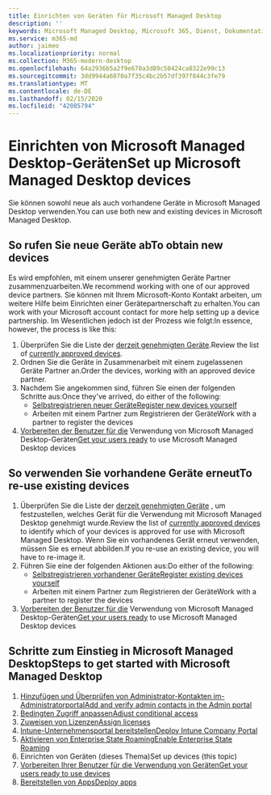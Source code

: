 ```yaml
---
title: Einrichten von Geräten für Microsoft Managed Desktop
description: ''
keywords: Microsoft Managed Desktop, Microsoft 365, Dienst, Dokumentation
ms.service: m365-md
author: jaimeo
ms.localizationpriority: normal
ms.collection: M365-modern-desktop
ms.openlocfilehash: 64a2936b5a2f9e670a3d89c50424ca0322e99c13
ms.sourcegitcommit: 3dd9944a6070a7f35c4bc2b57df397f844c3fe79
ms.translationtype: MT
ms.contentlocale: de-DE
ms.lasthandoff: 02/15/2020
ms.locfileid: "42085794"
---
```

# <a name="set-up-microsoft-managed-desktop-devices"></a><span data-ttu-id="86c05-103">Einrichten von Microsoft Managed Desktop-Geräten</span><span class="sxs-lookup"><span data-stu-id="86c05-103">Set up Microsoft Managed Desktop devices</span></span>

<span data-ttu-id="86c05-104">Sie können sowohl neue als auch vorhandene Geräte in Microsoft Managed Desktop verwenden.</span><span class="sxs-lookup"><span data-stu-id="86c05-104">You can use both new and existing devices in Microsoft Managed Desktop.</span></span>

## <a name="to-obtain-new-devices"></a><span data-ttu-id="86c05-105">So rufen Sie neue Geräte ab</span><span class="sxs-lookup"><span data-stu-id="86c05-105">To obtain new devices</span></span>

<span data-ttu-id="86c05-106">Es wird empfohlen, mit einem unserer genehmigten Geräte Partner zusammenzuarbeiten.</span><span class="sxs-lookup"><span data-stu-id="86c05-106">We recommend working with one of our approved device partners.</span></span> <span data-ttu-id="86c05-107">Sie können mit Ihrem Microsoft-Konto Kontakt arbeiten, um weitere Hilfe beim Einrichten einer Gerätepartnerschaft zu erhalten.</span><span class="sxs-lookup"><span data-stu-id="86c05-107">You can work with your Microsoft account contact for more help setting up a device partnership.</span></span> <span data-ttu-id="86c05-108">Im Wesentlichen jedoch ist der Prozess wie folgt:</span><span class="sxs-lookup"><span data-stu-id="86c05-108">In essence, however, the process is like this:</span></span>

1. <span data-ttu-id="86c05-109">Überprüfen Sie die Liste der [derzeit genehmigten Geräte](../service-description/device-list.md).</span><span class="sxs-lookup"><span data-stu-id="86c05-109">Review the list of [currently approved devices](../service-description/device-list.md).</span></span>
2. <span data-ttu-id="86c05-110">Ordnen Sie die Geräte in Zusammenarbeit mit einem zugelassenen Geräte Partner an.</span><span class="sxs-lookup"><span data-stu-id="86c05-110">Order the devices, working with an approved device partner.</span></span>
3. <span data-ttu-id="86c05-111">Nachdem Sie angekommen sind, führen Sie einen der folgenden Schritte aus:</span><span class="sxs-lookup"><span data-stu-id="86c05-111">Once they've arrived, do either of the following:</span></span>
    - [<span data-ttu-id="86c05-112">Selbstregistrieren neuer Geräte</span><span class="sxs-lookup"><span data-stu-id="86c05-112">Register new devices yourself</span></span>](register-devices-self.md)
    - <span data-ttu-id="86c05-113">Arbeiten mit einem Partner zum Registrieren der Geräte</span><span class="sxs-lookup"><span data-stu-id="86c05-113">Work with a partner to register the devices</span></span>
4. <span data-ttu-id="86c05-114">[Vorbereiten der Benutzer für die](get-started-devices.md) Verwendung von Microsoft Managed Desktop-Geräten</span><span class="sxs-lookup"><span data-stu-id="86c05-114">[Get your users ready](get-started-devices.md) to use Microsoft Managed Desktop devices</span></span>

## <a name="to-re-use-existing-devices"></a><span data-ttu-id="86c05-115">So verwenden Sie vorhandene Geräte erneut</span><span class="sxs-lookup"><span data-stu-id="86c05-115">To re-use existing devices</span></span>

1. <span data-ttu-id="86c05-116">Überprüfen Sie die Liste der [derzeit genehmigten Geräte](../service-description/device-list.md) , um festzustellen, welches Gerät für die Verwendung mit Microsoft Managed Desktop genehmigt wurde.</span><span class="sxs-lookup"><span data-stu-id="86c05-116">Review the list of [currently approved devices](../service-description/device-list.md) to identify which of your devices is approved for use with Microsoft Managed Desktop.</span></span> <span data-ttu-id="86c05-117">Wenn Sie ein vorhandenes Gerät erneut verwenden, müssen Sie es erneut abbilden.</span><span class="sxs-lookup"><span data-stu-id="86c05-117">If you re-use an existing device, you will have to re-image it.</span></span>
2. <span data-ttu-id="86c05-118">Führen Sie eine der folgenden Aktionen aus:</span><span class="sxs-lookup"><span data-stu-id="86c05-118">Do either of the following:</span></span>
    - [<span data-ttu-id="86c05-119">Selbstregistrieren vorhandener Geräte</span><span class="sxs-lookup"><span data-stu-id="86c05-119">Register existing devices yourself</span></span>](register-reused-devices-self.md)
    - <span data-ttu-id="86c05-120">Arbeiten mit einem Partner zum Registrieren der Geräte</span><span class="sxs-lookup"><span data-stu-id="86c05-120">Work with a partner to register the devices</span></span>
3. <span data-ttu-id="86c05-121">[Vorbereiten der Benutzer für die](get-started-devices.md) Verwendung von Microsoft Managed Desktop-Geräten</span><span class="sxs-lookup"><span data-stu-id="86c05-121">[Get your users ready](get-started-devices.md) to use Microsoft Managed Desktop devices</span></span>

## <a name="steps-to-get-started-with-microsoft-managed-desktop"></a><span data-ttu-id="86c05-122">Schritte zum Einstieg in Microsoft Managed Desktop</span><span class="sxs-lookup"><span data-stu-id="86c05-122">Steps to get started with Microsoft Managed Desktop</span></span>

1. [<span data-ttu-id="86c05-123">Hinzufügen und Überprüfen von Administrator-Kontakten im-Administratorportal</span><span class="sxs-lookup"><span data-stu-id="86c05-123">Add and verify admin contacts in the Admin portal</span></span>](add-admin-contacts.md)
2. [<span data-ttu-id="86c05-124">Bedingten Zugriff anpassen</span><span class="sxs-lookup"><span data-stu-id="86c05-124">Adjust conditional access</span></span>](conditional-access.md)
3. [<span data-ttu-id="86c05-125">Zuweisen von Lizenzen</span><span class="sxs-lookup"><span data-stu-id="86c05-125">Assign licenses</span></span>](assign-licenses.md)
4. [<span data-ttu-id="86c05-126">Intune-Unternehmensportal bereitstellen</span><span class="sxs-lookup"><span data-stu-id="86c05-126">Deploy Intune Company Portal</span></span>](company-portal.md)
5. [<span data-ttu-id="86c05-127">Aktivieren von Enterprise State Roaming</span><span class="sxs-lookup"><span data-stu-id="86c05-127">Enable Enterprise State Roaming</span></span>](enterprise-state-roaming.md)
6. <span data-ttu-id="86c05-128">Einrichten von Geräten (dieses Thema)</span><span class="sxs-lookup"><span data-stu-id="86c05-128">Set up devices (this topic)</span></span>
7. [<span data-ttu-id="86c05-129">Vorbereiten Ihrer Benutzer für die Verwendung von Geräten</span><span class="sxs-lookup"><span data-stu-id="86c05-129">Get your users ready to use devices</span></span>](get-started-devices.md)
8. [<span data-ttu-id="86c05-130">Bereitstellen von Apps</span><span class="sxs-lookup"><span data-stu-id="86c05-130">Deploy apps</span></span>](deploy-apps.md)
